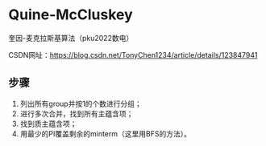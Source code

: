 # Quine-McCluskey
奎因-麦克拉斯基算法（pku2022数电）

CSDN网址：https://blog.csdn.net/TonyChen1234/article/details/123847941

## 步骤
1. 列出所有group并按1的个数进行分组；
2. 进行多次合并，找到所有主蕴含项；
3. 找到质主蕴含项；
4. 用最少的PI覆盖剩余的minterm（这里用BFS的方法）。
